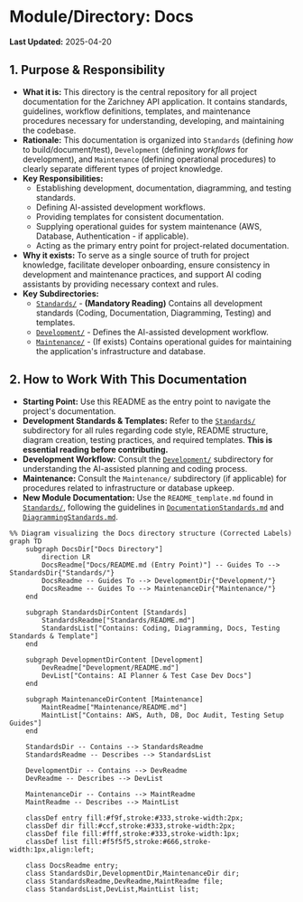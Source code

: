 # Module/Directory: Docs

**Last Updated:** 2025-04-20

## 1. Purpose & Responsibility

* **What it is:** This directory is the central repository for all project documentation for the Zarichney API application. It contains standards, guidelines, workflow definitions, templates, and maintenance procedures necessary for understanding, developing, and maintaining the codebase.
* **Rationale:** This documentation is organized into `Standards` (defining *how* to build/document/test), `Development` (defining *workflows* for development), and `Maintenance` (defining operational procedures) to clearly separate different types of project knowledge.
* **Key Responsibilities:**
    * Establishing development, documentation, diagramming, and testing standards.
    * Defining AI-assisted development workflows.
    * Providing templates for consistent documentation.
    * Supplying operational guides for system maintenance (AWS, Database, Authentication - if applicable).
    * Acting as the primary entry point for project-related documentation.
* **Why it exists:** To serve as a single source of truth for project knowledge, facilitate developer onboarding, ensure consistency in development and maintenance practices, and support AI coding assistants by providing necessary context and rules.
* **Key Subdirectories:**
    * [`Standards/`](./Standards/README.md) - **(Mandatory Reading)** Contains all development standards (Coding, Documentation, Diagramming, Testing) and templates.
    * [`Development/`](./Development/README.md) - Defines the AI-assisted development workflow.
    * [`Maintenance/`](./Maintenance/README.md) - (If exists) Contains operational guides for maintaining the application's infrastructure and database.

## 2. How to Work With This Documentation

* **Starting Point:** Use this README as the entry point to navigate the project's documentation.
* **Development Standards & Templates:** Refer to the [`Standards/`](./Standards/README.md) subdirectory for all rules regarding code style, README structure, diagram creation, testing practices, and required templates. **This is essential reading before contributing.**
* **Development Workflow:** Consult the [`Development/`](./Development/README.md) subdirectory for understanding the AI-assisted planning and coding process.
* **Maintenance:** Consult the `Maintenance/` subdirectory (if applicable) for procedures related to infrastructure or database upkeep.
* **New Module Documentation:** Use the `README_template.md` found in [`Standards/`](./Standards/README_template.md), following the guidelines in [`DocumentationStandards.md`](./Standards/DocumentationStandards.md) and [`DiagrammingStandards.md`](./Standards/DiagrammingStandards.md).

```mermaid
%% Diagram visualizing the Docs directory structure (Corrected Labels)
graph TD
    subgraph DocsDir["Docs Directory"]
        direction LR
        DocsReadme["Docs/README.md (Entry Point)"] -- Guides To --> StandardsDir{"Standards/"}
        DocsReadme -- Guides To --> DevelopmentDir{"Development/"}
        DocsReadme -- Guides To --> MaintenanceDir{"Maintenance/"}
    end

    subgraph StandardsDirContent [Standards]
        StandardsReadme["Standards/README.md"]
        StandardsList["Contains: Coding, Diagramming, Docs, Testing Standards & Template"]
    end

    subgraph DevelopmentDirContent [Development]
        DevReadme["Development/README.md"]
        DevList["Contains: AI Planner & Test Case Dev Docs"]
    end

    subgraph MaintenanceDirContent [Maintenance]
        MaintReadme["Maintenance/README.md"]
        MaintList["Contains: AWS, Auth, DB, Doc Audit, Testing Setup Guides"]
    end

    StandardsDir -- Contains --> StandardsReadme
    StandardsReadme -- Describes --> StandardsList

    DevelopmentDir -- Contains --> DevReadme
    DevReadme -- Describes --> DevList

    MaintenanceDir -- Contains --> MaintReadme
    MaintReadme -- Describes --> MaintList

    classDef entry fill:#f9f,stroke:#333,stroke-width:2px;
    classDef dir fill:#ccf,stroke:#333,stroke-width:2px;
    classDef file fill:#fff,stroke:#333,stroke-width:1px;
    classDef list fill:#f5f5f5,stroke:#666,stroke-width:1px,align:left;

    class DocsReadme entry;
    class StandardsDir,DevelopmentDir,MaintenanceDir dir;
    class StandardsReadme,DevReadme,MaintReadme file;
    class StandardsList,DevList,MaintList list;
```
